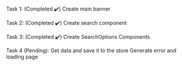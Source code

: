 Task 1: (Completed ✔️)
  Create main banner

Task 2: (Completed ✔️)
  Create search component

Task 3: (Completed ✔️)
  Create SearchOptions Components

Task 4 (Pending): 
  Get data and save it to the store
  Generate error and loading page